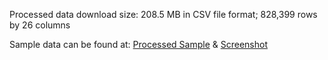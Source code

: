 Processed data download size: 208.5 MB in CSV file format; 828,399 rows by 26 columns

Sample data can be found at: [Processed Sample](processed_sample.numbers) & [Screenshot](processed_sample_screenshot.png)
